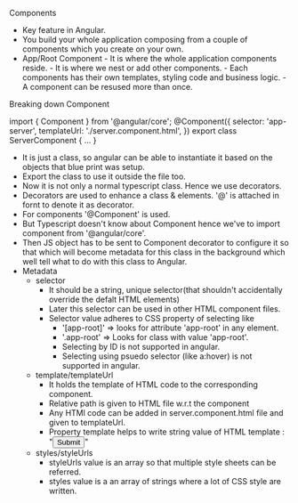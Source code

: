 Components
-   Key feature in Angular.
-   You build your whole application composing from a couple of components which you create on your own.
-   App/Root Component
        - It is where the whole application components reside.
        - It is where we nest or add other components.
        - Each components has their own templates, styling code and business logic.
        - A component can be resused more than once.

Breaking down Component

import { Component } from '@angular/core';
@Component({
    selector: 'app-server',
    templateUrl: './server.component.html',
})
export class ServerComponent {
    ...
}

-   It is just a class, so angular can be able to instantiate it based on the objects that blue print was setup.
-   Export the class to use it outside the file too.
-   Now it is not only a normal typescript class. Hence we use decorators.
-   Decorators are used to enhance a class & elements. '@' is attached in fornt to denote it as decorator.
-   For components '@Component' is used.
-   But Typescript doesn't know about Component hence we've to import component from '@angular/core'.
-   Then JS object has to be sent to Component decorator to configure it so that which will become metadata for this class in the background which well tell what to do with this class to Angular.
-   Metadata
    -   selector
        -   It should be a string, unique selector(that shouldn't accidentally override the defalt HTML elements)
        -   Later this selector can be used in other HTML component files.
        -   Selector value adheres to CSS property of selecting like
            -   '[app-root]' => looks for attribute 'app-root' in any element.
            -   '.app-root' => Looks for class with value 'app-root'.
            -   Selecting by ID is not supported in angular.
            -   Selecting using psuedo selector (like a:hover) is not supported in angular.
    -   template/templateUrl
        -   It holds the template of HTML code to the corresponding component.
        -   Relative path is given to HTML file w.r.t the component
        -   Any HTMl code can be added in server.component.html file and given to templateUrl.
        -   Property template helps to write string value of HTML
            template : "<button>Submit</button>"
    -   styles/styleUrls
        -   styleUrls value is an array so that multiple style sheets can be referred.
        -   styles value is a an array of strings where a lot of CSS style are written.
